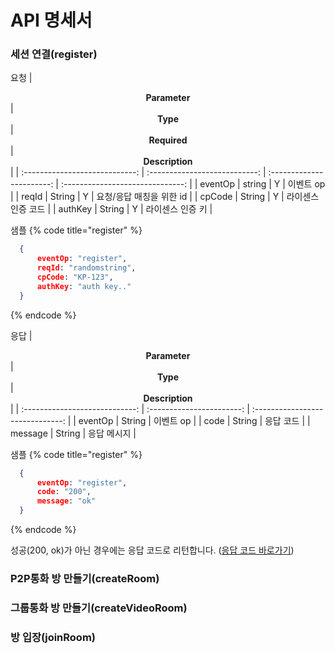 # API 명세서

### 세션 연결(register)

요청
| <center>**Parameter**</center> | <center>**Type**</center> | <center>**Required**</center> | <center>**Description**</center> |
| :----------------------------: | :---------------------------: | :-----------------------: | :------------------------------: |
|            eventOp             |            string             |             Y             |            이벤트 op             |
|             reqId              |            String             |             Y             |     요청/응답 매칭을 위한 id     |
|             cpCode             |            String             |             Y             |        라이센스 인증 코드        |
|            authKey             |            String             |             Y             |         라이센스 인증 키         |


샘플
{% code title="register" %}
```json
  {
      eventOp: "register",
      reqId: "randomstring",
      cpCode: "KP-123",
      authKey: "auth key.."
  }
```
{% endcode %}

응답
| <center>**Parameter**</center> | <center>**Type**</center> | <center>**Description**</center> |
| :----------------------------: | :-----------------------: | :------------------------------: |
|            eventOp             |             String             |            이벤트 op             |
|             code              |             String            |     응답 코드    |
|             message             |             String             |        응답 메시지        |

샘플
{% code title="register" %}
```json
  {
      eventOp: "register",
      code: "200",
      message: "ok"
  }
```
{% endcode %}

성공(200, ok)가 아닌 경우에는 응답 코드로 리턴합니다. ([응답 코드 바로가기](../web/code.md))
### P2P통화 방 만들기(createRoom)

### 그룹통화 방 만들기(createVideoRoom)

### 방 입장(joinRoom)